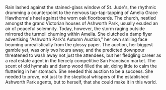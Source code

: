 Rain lashed against the stained-glass window of St. Jude's, the rhythmic drumming a counterpoint to the nervous tap-tap-tapping of Amelia Grace Hawthorne's heel against the worn oak floorboards.  The church, nestled amongst the grand Victorian houses of Ashworth Park, usually exuded an air of peaceful solemnity.  Today, however, the storm raging outside mirrored the turmoil churning within Amelia.  She clutched a damp flyer advertising "Ashworth Park's Autumn Auction," her own smiling face beaming unrealistically from the glossy paper.  The auction, her biggest gamble yet, was only two hours away, and the predicted downpour threatened to wash away not just the attendees, but her fledgling career as a real estate agent in the fiercely competitive San Francisco market.  The scent of old hymnals and damp wood filled the air, doing little to calm the fluttering in her stomach.  She needed this auction to be a success.  She needed to prove, not just to the skeptical whispers of the established Ashworth Park agents, but to herself, that she could make it in this world.
